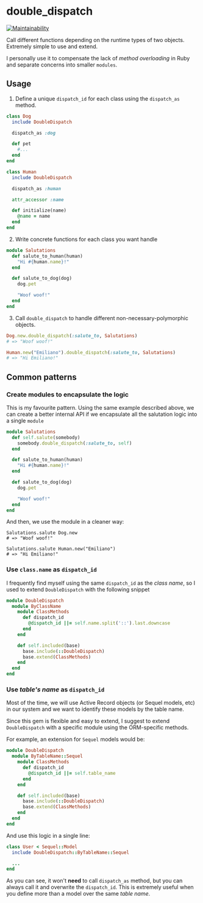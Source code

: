 double_dispatch
========

[![Maintainability](https://api.codeclimate.com/v1/badges/23f111d2fc921ff531f6/maintainability)](https://codeclimate.com/github/emancu/double_dispatch/maintainability)

Call different functions depending on the runtime types of two objects.
Extremely simple to use and extend.

I personally use it to compensate the lack of _method overloading_ in Ruby and
separate concerns into smaller `modules`.

## Usage

1. Define a unique `dispatch_id` for each class using the `dispatch_as` method.

```ruby
class Dog
  include DoubleDispatch

  dispatch_as :dog

  def pet
    #...
  end
end

class Human
  include DoubleDispatch

  dispatch_as :human

  attr_accessor :name

  def initialize(name)
    @name = name
  end
end
```

2. Write concrete functions for each class you want handle

```ruby
module Salutations
  def salute_to_human(human)
    "Hi #{human.name}!"
  end

  def salute_to_dog(dog)
    dog.pet

    "Woof woof!"
  end
end
```

3. Call `double_dispatch` to handle different non-necessary-polymorphic objects.

```ruby
Dog.new.double_dispatch(:salute_to, Salutations)
# => "Woof woof!"

Human.new("Emiliano").double_dispatch(:salute_to, Salutations)
# => "Hi Emiliano!"
```

## Common patterns

### Create modules to encapsulate the logic

This is my favourite pattern.
Using the same example described above, we can create a better internal API if we
encapsulate all the salutation logic into a single `module`

```ruby
module Salutations
  def self.salute(somebody)
    somebody.double_dispatch(:salute_to, self)
  end

  def salute_to_human(human)
    "Hi #{human.name}!"
  end

  def salute_to_dog(dog)
    dog.pet

    "Woof woof!"
  end
end
```

And then, we use the module in a cleaner way:

```
Salutations.salute Dog.new
# => "Woof woof!"

Salutations.salute Human.new("Emiliano")
# => "Hi Emiliano!"
```

### Use `class.name` as `dispatch_id`

I frequently find myself using the same `dispatch_id` as the _class name_, so
I used to extend `DoubleDispatch` with the following snippet

```ruby
module DoubleDispatch
  module ByClassName
    module ClassMethods
      def dispatch_id
        @dispatch_id ||= self.name.split('::').last.downcase
      end
    end

    def self.included(base)
      base.include(::DoubleDispatch)
      base.extend(ClassMethods)
    end
  end
end
```


### Use _table's name_ as `dispatch_id`

Most of the time, we will use Active Record objects (or Sequel models, etc) in
our system and we want to identify these models by the table name.

Since this gem is flexible and easy to extend, I suggest to extend `DoubleDispatch`
with a specific module using the ORM-specific methods.

For example, an extension for `Sequel` models would be:

```ruby
module DoubleDispatch
  module ByTableName::Sequel
    module ClassMethods
      def dispatch_id
        @dispatch_id ||= self.table_name
      end
    end

    def self.included(base)
      base.include(::DoubleDispatch)
      base.extend(ClassMethods)
    end
  end
end
```

And use this logic in a single line:

```ruby
class User < Sequel::Model
  include DoubleDispatch::ByTableName::Sequel

  ...
end
```

As you can see, it won't **need** to call `dispatch_as` method, but you can always
call it and overwrite the `dispatch_id`. This is extremely useful when you define
more than a model over the same _table name_.
